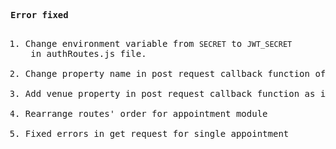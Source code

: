 <pre>
<b>Error fixed</b>
<ol>
<li>Change environment variable from <code>SECRET</code> to <code>JWT_SECRET</code> in authRoutes.js file.</li>
<li>Change property name in post request callback function of event route.</li>
<li>Add venue property in post request callback function as it is required in event route.</li>
<li>Rearrange routes' order for appointment module</li>
<li>Fixed errors in get request for single appointment</li>
</ol>
</pre>
